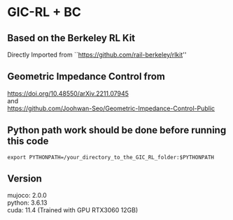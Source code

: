 # GIC-RL + BC

## Based on the Berkeley RL Kit
Directly Imported from ``https://github.com/rail-berkeley/rlkit''

## Geometric Impedance Control from
https://doi.org/10.48550/arXiv.2211.07945 \
and \
https://github.com/Joohwan-Seo/Geometric-Impedance-Control-Public

## Python path work should be done before running this code
```
export PYTHONPATH=/your_directory_to_the_GIC_RL_folder:$PYTHONPATH
```

## Version
mujoco: 2.0.0 \
python: 3.6.13\
cuda: 11.4 (Trained with GPU RTX3060 12GB)

